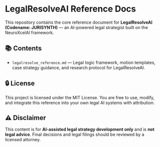 # LegalResolveAI Reference Docs

This repository contains the core reference document for **LegalResolveAI (Codename: JURISYNTH)** — an AI-powered legal strategist built on the NeuroXcelAI framework.

## 📚 Contents

- `legalresolve_reference.md` — Legal logic framework, motion templates, case strategy guidance, and research protocol for LegalResolveAI.

## 🔒 License

This project is licensed under the MIT License. You are free to use, modify, and integrate this reference into your own legal AI systems with attribution.

## ⚠️ Disclaimer

This content is for **AI-assisted legal strategy development only** and is **not legal advice**. Final decisions and legal filings should be reviewed by a licensed attorney.
